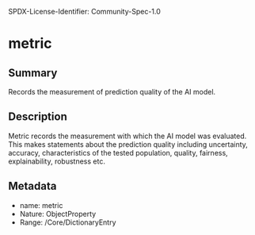 SPDX-License-Identifier: Community-Spec-1.0

# metric

## Summary

Records the measurement of prediction quality of the AI model.

## Description

Metric records the measurement with which the AI model was evaluated. 
This makes statements about the prediction quality including uncertainty,
accuracy, characteristics of the tested population, quality, fairness, explainability, robustness etc.

## Metadata

- name: metric
- Nature: ObjectProperty
- Range: /Core/DictionaryEntry
